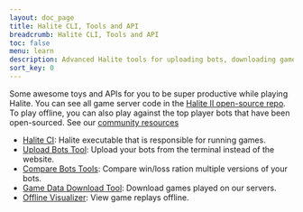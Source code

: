 ```yaml
---
layout: doc_page
title: Halite CLI, Tools and API
breadcrumb: Halite CLI, Tools and API
toc: false
menu: learn
description: Advanced Halite tools for uploading bots, downloading games, offline visualization and more.
sort_key: 0
---
```


Some awesome toys and APIs for you to be super productive while playing Halite. You can see all game server code in the [Halite II open-source repo](https://github.com/HaliteChallenge/Halite-II). To play offline, you can also play against the top player bots that have been open-sourced. See our [community resources](/other-resources/community-resources)

* [Halite CI](cli): Halite executable that is responsible for running games.
* [Upload Bots Tool](halite-client-tools): Upload your bots from the terminal instead of the website.
* [Compare Bots Tools](halite-client-tools): Compare win/loss ration multiple versions of your bots.
* [Game Data Download Tool](game-data): Download games played on our servers.
* [Offline Visualizer](/learn-programming-challenge/downloads-and-starter-kits): View game replays offline.